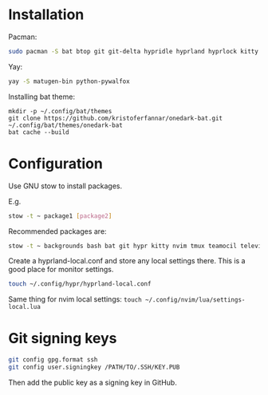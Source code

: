 # Installation

Pacman:
```sh
sudo pacman -S bat btop git git-delta hypridle hyprland hyprlock kitty less lsd neovim pavucontrol starship stow swayosd swww television ueberzugpp yazi zoxide
```

Yay:
```sh
yay -S matugen-bin python-pywalfox
```

Installing bat theme:
```
mkdir -p ~/.config/bat/themes
git clone https://github.com/kristoferfannar/onedark-bat.git ~/.config/bat/themes/onedark-bat
bat cache --build
```

# Configuration

Use GNU stow to install packages.

E.g.

```sh
stow -t ~ package1 [package2]
```

Recommended packages are:

```sh
stow -t ~ backgrounds bash bat git hypr kitty nvim tmux teamocil television waybar wofi
```

Create a hyprland-local.conf and store any local settings there.
This is a good place for monitor settings.
```sh
touch ~/.config/hypr/hyprland-local.conf
```

Same thing for nvim local settings:
`touch ~/.config/nvim/lua/settings-local.lua`

# Git signing keys

```zsh
git config gpg.format ssh
git config user.signingkey /PATH/TO/.SSH/KEY.PUB
```

Then add the public key as a signing key in GitHub.
